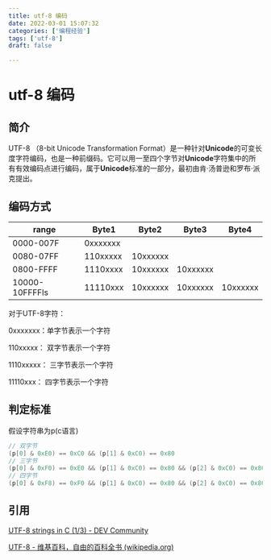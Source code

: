 ```yaml
---
title: utf-8 编码
date: 2022-03-01 15:07:32
categories: ['编程经验']
tags: ['utf-8']
draft: false

---
```


# utf-8 编码

## 简介

UTF-8 （8-bit Unicode Transformation Format）是一种针对**Unicode**的可变长度字符编码，也是一种前缀码。它可以用一至四个字节对**Unicode**字符集中的所有有效编码点进行编码，属于**Unicode**标准的一部分，最初由肯·汤普逊和罗布·派克提出。

## 编码方式

| range          | Byte1    | Byte2    | Byte3    | Byte4    |
| -------------- | -------- | -------- | -------- | -------- |
| 0000-007F      | 0xxxxxxx |          |          |          |
| 0080-07FF      | 110xxxxx | 10xxxxxx |          |          |
| 0800-FFFF      | 1110xxxx | 10xxxxxx | 10xxxxxx |          |
| 10000-10FFFFls | 11110xxx | 10xxxxxx | 10xxxxxx | 10xxxxxx |

对于UTF-8字符：

0xxxxxxx：单字节表示一个字符

110xxxxx： 双字节表示一个字符

1110xxxxx： 三字节表示一个字符

11110xxx： 四字节表示一个字符

## 判定标准

假设字符串为p(c语言)

```c
// 双字节
(p[0] & 0xE0) == 0xC0 && (p[1] & 0xC0) == 0x80
// 三字节
(p[0] & 0xF0) == 0xE0 && (p[1] & 0xC0) == 0x80 && (p[2] & 0xC0) == 0x80
// 四字节
(p[0] & 0xF8) == 0xF0 && (p[1] & 0xC0) == 0x80 && (p[2] & 0xC0) == 0x80 && (p[3] & 0xC0) == 0x80
```

## 引用

[UTF-8 strings in C (1/3) - DEV Community](https://dev.to/rdentato/utf-8-strings-in-c-1-3-42a4)

[UTF-8 - 维基百科，自由的百科全书 (wikipedia.org)](https://zh.wikipedia.org/wiki/UTF-8)